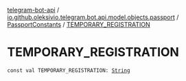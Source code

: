 [telegram-bot-api](../../index.md) / [io.github.oleksivio.telegram.bot.api.model.objects.passport](../index.md) / [PassportConstants](index.md) / [TEMPORARY_REGISTRATION](./-t-e-m-p-o-r-a-r-y_-r-e-g-i-s-t-r-a-t-i-o-n.md)

# TEMPORARY_REGISTRATION

`const val TEMPORARY_REGISTRATION: `[`String`](https://kotlinlang.org/api/latest/jvm/stdlib/kotlin/-string/index.html)